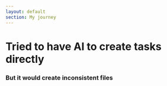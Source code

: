 ```yaml
---
layout: default
section: My journey
---
```


# Tried to have AI to create tasks directly

### But it would create inconsistent files


